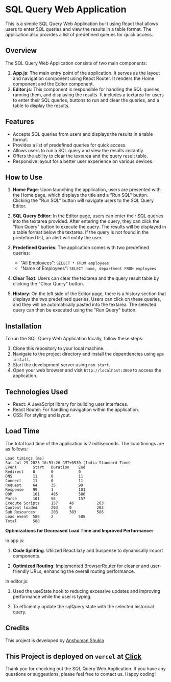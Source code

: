 # SQL Query Web Application

This is a simple SQL Query Web Application built using React that allows users to enter SQL queries and view the results in a table format. The application also provides a list of predefined queries for quick access.

## Overview

The SQL Query Web Application consists of two main components:
1. **App.js**: The main entry point of the application. It serves as the layout and navigation component using React Router. It renders the Home component and the Editor component.
2. **Editor.js**: This component is responsible for handling the SQL queries, running them, and displaying the results. It includes a textarea for users to enter their SQL queries, buttons to run and clear the queries, and a table to display the results.

## Features

- Accepts SQL queries from users and displays the results in a table format.
- Provides a list of predefined queries for quick access.
- Allows users to run a SQL query and view the results instantly.
- Offers the ability to clear the textarea and the query result table.
- Responsive layout for a better user experience on various devices.

## How to Use

1. **Home Page**: Upon launching the application, users are presented with the Home page, which displays the title and a "Run SQL" button. Clicking the "Run SQL" button will navigate users to the SQL Query Editor.

2. **SQL Query Editor**: In the Editor page, users can enter their SQL queries into the textarea provided. After entering the query, they can click the "Run Query" button to execute the query. The results will be displayed in a table format below the textarea. If the query is not found in the predefined list, an alert will notify the user.

3. **Predefined Queries**: The application comes with two predefined queries:
   - "All Employees": `SELECT * FROM employees`
   - "Name of Employees": `SELECT name, department FROM employees`

4. **Clear Text**: Users can clear the textarea and the query result table by clicking the "Clear Query" button.

5. **History**: On the left side of the Editor page, there is a history section that displays the two predefined queries. Users can click on these queries, and they will be automatically pasted into the textarea. The selected query can then be executed using the "Run Query" button.

## Installation

To run the SQL Query Web Application locally, follow these steps:

1. Clone this repository to your local machine.
2. Navigate to the project directory and install the dependencies using `npm install`.
3. Start the development server using `npm start`.
4. Open your web browser and visit `http://localhost:3000` to access the application.

## Technologies Used

- React: A JavaScript library for building user interfaces.
- React Router: For handling navigation within the application.
- CSS: For styling and layout.

## Load Time

The total load time of the application is 2 milliseconds. The load timings are as follows:

```
Load timings (ms)
Sat Jul 29 2023 16:53:26 GMT+0530 (India Standard Time)
Event       Start   Duration    End
Redirect    0       0           0
DNS         11      0           11
Connect     11      0           11
Request     64      35          99
Response    99      1           101
DOM         101     485         586
Parse       101     56          157
Execute Scripts     157     46          203
Content loaded      203     0           203
Sub Resources       203     383         586
Load event  586     2           588
Total       588
```

**Optimizations for Decreased Load Time and Improved Performance:**

In app.js:

1. **Code Splitting**: Utilized React.lazy and Suspense to dynamically import components.

2. **Optimized Routing**: Implemented BrowserRouter for cleaner and user-friendly URLs, enhancing the overall routing performance.

In editor.js:

1. Used the useState hook to reducing excessive updates and improving performance while the user is typing.

2. To efficiently update the sqlQuery state with the selected historical query.

## Credits

This project is developed by [Anshuman Shukla](https://www.linkedin.com/in/anshuman-shukla-0a0a591ba/)

This Project is deployed on `vercel` at [Click](https://sql-web.vercel.app/)
---

Thank you for checking out the SQL Query Web Application. If you have any questions or suggestions, please feel free to contact us. Happy coding!
